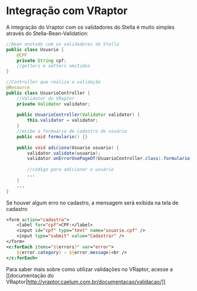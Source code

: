 # Integração com VRaptor

A integração do Vraptor com os validadores do Stella é muito simples através do Stella-Bean-Validation:

```java
//Bean anotado com os validadores do Stella
public class Usuario {
    @CPF
    private String cpf;
    //getters e setters omitidos
}

//Controller que realiza a validação
@Resource
public class UsuarioController {
    //Validator do VRaptor	
	private Validator validator;
	
	public UsuarioController(Validator validator) {
		this.validator = validator;
	}
    //exibe o formuário de cadastro de usuário
    public void formulario() {}
	
    public void adiciona(Usuario usuario) {
    	validator.validate(usuario);
    	validator.onErrorUsePageOf(UsuarioController.class).formulario();
    	
    	//código para adicionar o usuário
    	...
    }
    ...
}
```
Se houver algum erro no cadastro, a mensagem será exibida na tela de cadastro

```jsp
<form action="cadastra">
	<label for="cpf">CPF:</label>
	<input id="cpf" type="text" name="usuario.cpf" />
	<input type="submit" value="Cadastrar" />
</form>
<c:forEach items="${errors}" var="error">
	${error.category} - ${error.message}<br />
</c:forEach>
```

Para saber mais sobre como utilizar validações no VRaptor, acesse a [[documentação do VRaptor|http://vraptor.caelum.com.br/documentacao/validacao/]]